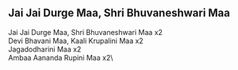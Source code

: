 ## Jai Jai Durge Maa, Shri Bhuvaneshwari Maa


Jai Jai Durge Maa, Shri Bhuvaneshwari Maa x2  
Devi Bhavani Maa, Kaali Krupalini Maa x2  
Jagadodharini Maa x2  
Ambaa Aananda Rupini Maa x2\

